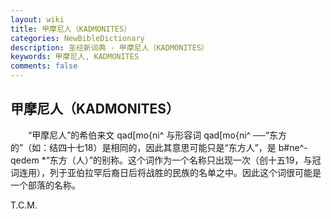 ```yaml
---
layout: wiki
title: 甲摩尼人（KADMONITES）
categories: NewBibleDictionary
description: 圣经新词典 - 甲摩尼人（KADMONITES）
keywords: 甲摩尼人, KADMONITES
comments: false
---
```


## 甲摩尼人（KADMONITES）

　　“甲摩尼人”的希伯来文 qad[mo{ni^ 与形容词 qad[mo{ni^ ──“东方的”（如：结四十七18）是相同的，因此其意思可能只是“东方人”，是 b#ne^-qedem *“东方（人）”的别称。这个词作为一个名称只出现一次（创十五19，与冠词连用），列于亚伯拉罕后裔日后将战胜的民族的名单之中。因此这个词很可能是一个部落的名称。

T.C.M.








